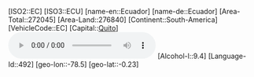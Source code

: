 ﻿---
location: [-0.23,-78.5]
type: Country
tags:
- geo/Country

SpocWebEntityId: 26884
isDeleted: false
confidential: public

---
[ISO2::EC]
[ISO3::ECU]
[name-en::Ecuador]
[name-de::Ecuador]
[Area-Total::272045]
[Area-Land::276840]
[Continent::South-America]
[VehicleCode::EC]
[Capital::[Quito](geo/Continent/South-America/Ecuador/Quito.md)]
![Anthem-Ecuador](xLarge/National-Anthem/Anthem-Ecuador.mp3)
[Alcohol-l::9.4]
[Language-Id::492]
[geo-lon::-78.5]
[geo-lat::-0.23]

